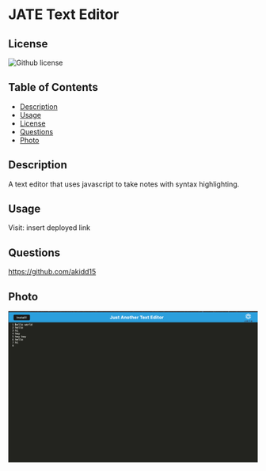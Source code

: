 # JATE Text Editor
## License
 ![Github license](https://img.shields.io/badge/license-none-blue.svg)
 ## Table of Contents
 * [Description](#description)
 * [Usage](#usage)
 * [License](#license)
 * [Questions](#questions)
 * [Photo](#photo)
 ## Description
   A text editor that uses javascript to take notes with syntax highlighting. 
  ## Usage
  Visit: insert deployed link
  ## Questions
   https://github.com/akidd15
## Photo
![image-of-app](client/src/images/Screenshot.png)